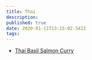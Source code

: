 ```yaml
---
title: Thai
description:
published: true
date: 2020-01-11T13:15:02.542Z
tags:
---
```


- [Thai Basil Salmon Curry](thai-basil-salmon-curry)
